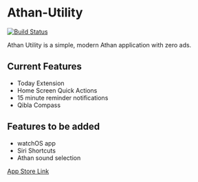 # Athan-Utility

[![Build Status](https://travis-ci.org/oalejel/Athan-Utility.svg?branch=master)](https://travis-ci.org/oalejel/Athan-Utility)


Athan Utility is a simple, modern Athan application with zero ads. 

## Current Features
* Today Extension
* Home Screen Quick Actions
* 15 minute reminder notifications
* Qibla Compass

## Features to be added
* watchOS app
* Siri Shortcuts
* Athan sound selection

[App Store Link](https://itunes.apple.com/us/app/athan-utility/id1076108131?mt=8)
